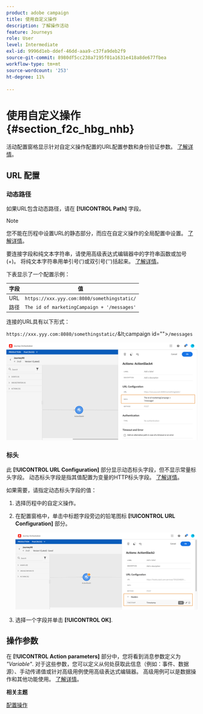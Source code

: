 ```yaml
---
product: adobe campaign
title: 使用自定义操作
description: 了解操作活动
feature: Journeys
role: User
level: Intermediate
exl-id: 9996d1eb-ddef-46dd-aaa9-c37fa9deb2f9
source-git-commit: 8980df5cc238a7195f01a1631e418a8de677fbea
workflow-type: tm+mt
source-wordcount: '253'
ht-degree: 11%

---
```


# 使用自定义操作 {#section_f2c_hbg_nhb}

活动配置窗格显示针对自定义操作配置的URL配置参数和身份验证参数。 [了解详情](../action/about-custom-action-configuration.md)。

## URL 配置

### 动态路径

如果URL包含动态路径，请在 **[!UICONTROL Path]** 字段。

>[!NOTE]
>
>您不能在历程中设置URL的静态部分，而应在自定义操作的全局配置中设置。 [了解详情](../action/about-custom-action-configuration.md)。

要连接字段和纯文本字符串，请使用高级表达式编辑器中的字符串函数或加号(+)。 将纯文本字符串用单引号(&#39;)或双引号(&#39;&#39;)括起来。 [了解详情](../expression/expressionadvanced.md)。

下表显示了一个配置示例：

| 字段 | 值 |
| --- | --- |
| URL | `https://xxx.yyy.com:8080/somethingstatic/` |
| 路径 | `The id of marketingCampaign + '/messages'` |

连接的URL具有以下形式：

`https://xxx.yyy.com:8080/somethingstatic/`\&lt;campaign id=&quot;&quot;>`/messages`

![](../assets/journey-custom-action-url.png)

### 标头

此 **[!UICONTROL URL Configuration]** 部分显示动态标头字段，但不显示常量标头字段。 动态标头字段是指其值配置为变量的HTTP标头字段。 [了解详情](../action/about-custom-action-configuration.md)。

如果需要，请指定动态标头字段的值：

1. 选择历程中的自定义操作。
1. 在配置窗格中，单击中标题字段旁边的铅笔图标 **[!UICONTROL URL Configuration]** 部分。

   ![](../assets/journey-dynamicheaderfield.png)

1. 选择一个字段并单击 **[!UICONTROL OK]**.

## 操作参数

在 **[!UICONTROL Action parameters]** 部分中，您将看到消息参数定义为 _&quot;Variable&quot;_. 对于这些参数，您可以定义从何处获取此信息（例如：事件、数据源）、手动传递值或针对高级用例使用高级表达式编辑器。 高级用例可以是数据操作和其他功能使用。 [了解详情](../expression/expressionadvanced.md)。

**相关主题**

[配置操作](../action/about-custom-action-configuration.md)
